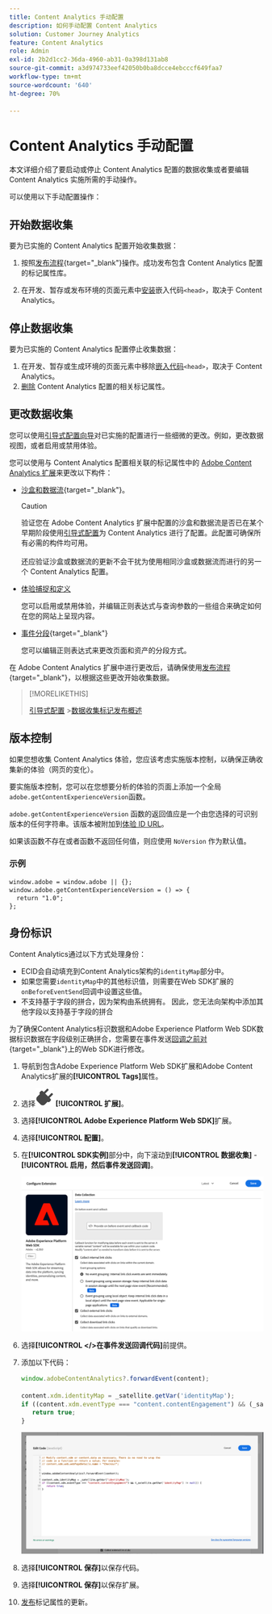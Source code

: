 ```yaml
---
title: Content Analytics 手动配置
description: 如何手动配置 Content Analytics
solution: Customer Journey Analytics
feature: Content Analytics
role: Admin
exl-id: 2b2d1cc2-36da-4960-ab31-0a398d131ab8
source-git-commit: a3d974733eef42050b0ba8dcce4ebcccf649faa7
workflow-type: tm+mt
source-wordcount: '640'
ht-degree: 70%

---
```


# Content Analytics 手动配置

本文详细介绍了要启动或停止 Content Analytics 配置的数据收集或者要编辑 Content Analytics 实施所需的手动操作。

可以使用以下手动配置操作：

## 开始数据收集

要为已实施的 Content Analytics 配置开始收集数据：

1. 按照[发布流程](https://experienceleague.adobe.com/zh-hans/docs/experience-platform/tags/publish/overview){target="_blank"}操作。成功发布包含 Content Analytics 配置的标记属性库。

1. 在开发、暂存或发布环境的页面元素中[安装](https://experienceleague.adobe.com/zh-hans/docs/experience-platform/tags/publish/environments/environments#installation)嵌入代码`<head>`，取决于 Content Analytics。


## 停止数据收集

要为已实施的 Content Analytics 配置停止收集数据：

1. 在开发、暂存或生成环境的页面元素中移除[嵌入代码](https://experienceleague.adobe.com/zh-hans/docs/experience-platform/tags/publish/environments/environments)`<head>`，取决于 Content Analytics。
1. [删除](https://experienceleague.adobe.com/zh-hans/docs/experience-platform/tags/publish/overview) Content Analytics 配置的相关标记属性。



## 更改数据收集

您可以使用[引导式配置向导](guided.md)对已实施的配置进行一些细微的更改。例如，更改数据视图，或者启用或禁用体验。

您可以使用与 Content Analytics 配置相关联的标记属性中的 [Adobe Content Analytics 扩展](https://experienceleague.adobe.com/zh-hans/docs/experience-platform/tags/extensions/client/content-analytics/overview)来更改以下构件：

* [沙盒和数据流](https://experienceleague.adobe.com/zh-hans/docs/experience-platform/tags/extensions/client/content-analytics/overview#configure-datastreams){target="_blank"}。

  >[!CAUTION]
  >
  >验证您在 Adobe Content Analytics 扩展中配置的沙盒和数据流是否已在某个早期阶段使用[引导式配置](guided.md)为 Content Analytics 进行了配置。此配置可确保所有必需的构件均可用。<br/><br/>还应验证沙盒或数据流的更新不会干扰为使用相同沙盒或数据流而进行的另一个 Content Analytics 配置。
  >

* [体验捕捉和定义](https://experienceleague.adobe.com/zh-hans/docs/experience-platform/tags/extensions/client/content-analytics/overview?lang=en#configure-experience-capture-and-definition)

  您可以启用或禁用体验，并编辑正则表达式与查询参数的一些组合来确定如何在您的网站上呈现内容。

* [事件分段](https://experienceleague.adobe.com/zh-hans/docs/experience-platform/tags/extensions/client/content-analytics/overview#configure-event-segmenting){target="_blank"}

  您可以编辑正则表达式来更改页面和资产的分段方式。


在 Adobe Content Analytics 扩展中进行更改后，请确保使用[发布流程](https://experienceleague.adobe.com/zh-hans/docs/experience-platform/tags/publish/overview){target="_blank"}，以根据这些更改开始收集数据。



>[!MORELIKETHIS]
>
>[引导式配置](guided.md)
>&#x200B;>[数据收集标记发布概述](https://experienceleague.adobe.com/zh-hans/docs/experience-platform/tags/publish/overview)
>


## 版本控制

如果您想收集 Content Analytics 体验，您应该考虑实施版本控制，以确保正确收集新的体验（网页的变化）。

要实施版本控制，您可以在您想要分析的体验的页面上添加一个全局`adobe.getContentExperienceVersion`函数。

`adobe.getContentExperienceVersion` 函数的返回值应是一个由您选择的可识别版本的任何字符串。该版本被附加到[体验 ID URL](/help/content-analytics/report/components.md#experience-metadata)。

如果该函数不存在或者函数不返回任何值，则应使用 `NoVersion` 作为默认值。

### 示例

```
window.adobe = window.adobe || {};
window.adobe.getContentExperienceVersion = () => {
  return "1.0";
};
```

## 身份标识

Content Analytics通过以下方式处理身份：

* ECID会自动填充到Content Analytics架构的`identityMap`部分中。
* 如果您需要`identityMap`中的其他标识值，则需要在Web SDK扩展的`onBeforeEventSend`回调中设置这些值。
* 不支持基于字段的拼合，因为架构由系统拥有。 因此，您无法向架构中添加其他字段以支持基于字段的拼合


为了确保Content Analytics标识数据和Adobe Experience Platform Web SDK数据标识数据在字段级别正确拼合，您需要在事件发送[回调之前对](https://experienceleague.adobe.com/zh-hans/docs/experience-platform/web-sdk/commands/configure/onbeforeeventsend){target="_blank"}上的Web SDK进行修改。

1. 导航到包含Adobe Experience Platform Web SDK扩展和Adobe Content Analytics扩展的&#x200B;**[!UICONTROL Tags]**&#x200B;属性。
1. 选择![插件](/help/assets/icons/Plug.svg) **[!UICONTROL 扩展]**。
1. 选择&#x200B;**[!UICONTROL Adobe Experience Platform Web SDK]**&#x200B;扩展。
1. 选择&#x200B;**[!UICONTROL 配置]**。
1. 在&#x200B;**[!UICONTROL SDK实例]**&#x200B;部分中，向下滚动到&#x200B;**[!UICONTROL 数据收集]** - **[!UICONTROL 启用，然后事件发送回调]**。

   ![在事件发送回调之前](/help/content-analytics/assets/onbeforeeventsendcallback.png)

1. 选择&#x200B;**[!UICONTROL &lt;/>在事件发送回调代码]**&#x200B;前提供。
1. 添加以下代码：

   ```javascript
   window.adobeContentAnalytics?.forwardEvent(content);
   
   content.xdm.identityMap = _satellite.getVar('identityMap');
   if ((content.xdm.eventType === "content.contentEngagement") && (_satellite.getVar('identityMap') != null)) {
      return true;
   }
   ```

   ![在事件发送回调之前](/help/content-analytics/assets/onbeforeeventsendcallbackcode.png)

1. 选择&#x200B;**[!UICONTROL 保存]**&#x200B;以保存代码。
1. 选择&#x200B;**[!UICONTROL 保存]**&#x200B;以保存扩展。
1. [发布](https://experienceleague.adobe.com/zh-hans/docs/experience-platform/tags/publish/overview)标记属性的更新。





